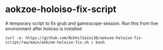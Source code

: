 # aokzoe-holoiso-fix-script
A temporary script to fix grub and gamescope-session. Run this from live environment after holoiso is installed


```
curl -o- https://github.com/NikhilSaini38/aokzoe-holoiso-fix-script/raw/main/aokzoe-holoiso-fix.sh | bash
```
